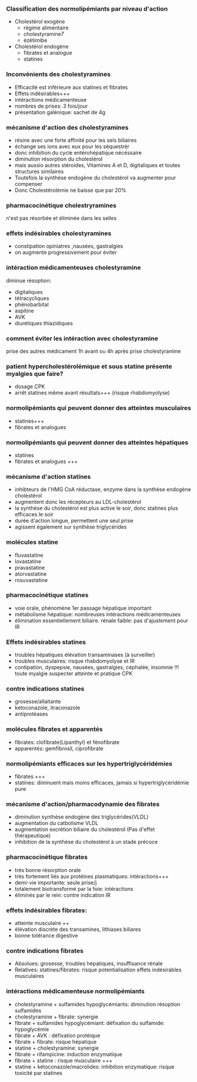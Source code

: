 ### Classification des normolipémiants par niveau d'action
- Cholestérol exogène
    - régime alimentaire
    - cholestyramine7
    - ézétimibe
- Cholestérol endogène
    - fibrates et analogue
    - statines

### Inconvénients des cholestyramines
- Efficacité est inférieure aux statines et fibrates
- Effets indésirables+++
- intéractions médicamenteuse
- nombres de prises: 3 fois/jour
- présentation galénique: sachet de 4g

### mécanisme d'action des cholestyramines
- résine avec une forte affinité pour les sels biliaires
- échange ses ions avec eux pour les séquestrér
- donc inhibition du cycle entérohépatique nécéssaire
- diminution résorption du cholestérol
- mais aussio autres stéroides, Vitamines A et D, digitaliques et toutes
  structures similaires
- Toutefois la synthèse endogène du cholestérol va augmenter pour compenser
- Donc Cholestérolémie ne baisse que par 20%

### pharmacocinétique cholestryramines
n'est pas résorbée et éliminée dans les selles

### effets indésirables cholestyramines
- constipation opiniatres ,nausées, gastralgies
- on augmente progressivement pour éviter

### intéraction médicamenteuses cholestyramine
diminue résoption:
- digitaliques
- tétracycliques
- phénobarbital
- aspitine
- AVK
- diurétiques thiazidiques

### comment éviter les intéraction avec cholestyramine
prise des autres médicament 1h avant ou 4h après prise cholestyramine

### patient hypercholestérolémique et sous statine présente myalgies que faire?
- dosage CPK
- arrêt statines même avant résultats+++ (risque rhabdomyolyse)

### normolipémiants qui peuvent donner des atteintes musculaires
- statines+++
- fibrates et analogues

### normolipémiants qui peuvent donner des atteintes hépatiques
- statines
- fibrates et analogues +++

### mécanisme d'action statines
- inhibteurs de l'HMG CoA réductase, enzyme dans la synthèse endogène cholestérol
- augmentent donc les récepteurs au LDL-cholestérol
- la synthèse du cholestérol est plus active le soir, donc statines plus efficaces
  le soir
- durée d'action longue, permettent une seul prise
- agissent également sur synthèse triglycérides

### molécules statine
- fluvastatine
- lovastatine
- pravastatine
- atorvastatine
- rosuvastatine

### pharmacocinétique statines
- voie orale, phénomène 1er passage hépatique important
- métabolisme hépatique: nombreuses intéractions médicamenteuses
- élimination essentiellement biliaire. rénale faible: pas d'ajustement pour IR

### Effets indésirables statines
- troubles hépatiques élévation transaminases (à surveiller)
- troubles musculaires: risque rhabdomyolyse et IR
- contipation, dyspepsie, nausées, gastralgies, céphalée, insomnie
!!! toute myalgie suspecter atteinte et pratique CPK

### contre indications statines
- grosesse/allaitante
- ketoconazole, itraconazole
- antiprotéases

### molécules fibrates et apparentés
- fibrates: clofibrate(Lipanthyl) et fénofibrate
- apparentés: gemfibrosil, ciprofibrate

### normolipémiants efficaces sur les hypertriglycéridémies
- fibrates +++
- statines: diminuent mais moins efficaces, jamais si hypertriglycéridémie pure

### mécanisme d'action/pharmacodynamie des fibrates
- diminution synthèse endogène des triglycérides(VLDL)
- augmentation du catbolisme VLDL
- augmentation excrétion biliaire du cholestérol (Pas d'effet thérapeutique)
- inhibition de la synthèse du cholestérol à un stade précoce

### pharmacocinétique fibrates
- très bonne résorption orale
- très fortement liés aux protéines plasmatiques: intéractions+++
- demi-vie importante: seule prise/j
- totalement biotransformé par la foie: intéractions
- éliminés par le rein: contre indication IR

### effets indésirables fibrates:
- atteinte musculaire ++
- élévation discrète des transamines, lithiases biliares
- bonne tolérance digestive

### contre indications fibrates
- Absolues: grosesse, troubles hépatiques, insuffisance rénale
- Relatives: statines/fibrates: risque potentialisation effets indésirables
  musculaires

### intéractions médicamenteuse normolipémiants
- cholestyramine + sulfamides hypoglycémiants: diminution résoption sulfamides
- cholestyramine + fibrate: synergie
- fibrate + sulfamides hypoglycémiant: défixation du sulfamide: hypoglycémie
- fibrate + AVK : défixation protéique
- fibrate + fibrate: risque hépatique
- statine + cholestyramine: synergie
- fibrate + rifampicine: induction enzymatique
- fibrate + statine : risque musculaire +++
- statine + kétoconazole/macrolides: inhibition enzymatique: risque toxicité par
  statines
